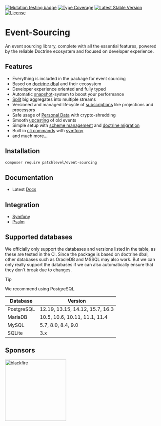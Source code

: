 [![Mutation testing badge](https://img.shields.io/endpoint?style=flat&url=https%3A%2F%2Fbadge-api.stryker-mutator.io%2Fgithub.com%2Fpatchlevel%2Fevent-sourcing%2F3.0.x)](https://dashboard.stryker-mutator.io/reports/github.com/patchlevel/event-sourcing/3.0.x)
[![Type Coverage](https://shepherd.dev/github/patchlevel/event-sourcing/coverage.svg)](https://shepherd.dev/github/patchlevel/event-sourcing)
[![Latest Stable Version](https://poser.pugx.org/patchlevel/event-sourcing/v)](//packagist.org/packages/patchlevel/event-sourcing)
[![License](https://poser.pugx.org/patchlevel/event-sourcing/license)](//packagist.org/packages/patchlevel/event-sourcing)

# Event-Sourcing

An event sourcing library, complete with all the essential features, 
powered by the reliable Doctrine ecosystem and focused on developer experience.

## Features

* Everything is included in the package for event sourcing
* Based on [doctrine dbal](https://github.com/doctrine/dbal) and their ecosystem
* Developer experience oriented and fully typed
* Automatic [snapshot](https://patchlevel.github.io/event-sourcing-docs/latest/snapshots/)-system to boost your performance
* [Split](https://patchlevel.github.io/event-sourcing-docs/latest/split_stream/) big aggregates into multiple streams
* Versioned and managed lifecycle of [subscriptions](https://patchlevel.github.io/event-sourcing-docs/latest/subscription/) like projections and processors
* Safe usage of [Personal Data](https://patchlevel.github.io/event-sourcing-docs/latest/personal_data/) with crypto-shredding
* Smooth [upcasting](https://patchlevel.github.io/event-sourcing-docs/latest/upcasting/) of old events
* Simple setup with [scheme management](https://patchlevel.github.io/event-sourcing-docs/latest/store/) and [doctrine migration](https://patchlevel.github.io/event-sourcing-docs/latest/store/)
* Built in [cli commands](https://patchlevel.github.io/event-sourcing-docs/latest/cli/) with [symfony](https://symfony.com/)
* and much more...

## Installation

```bash
composer require patchlevel/event-sourcing
```

## Documentation

* Latest [Docs](https://event-sourcing.patchlevel.io/latest/getting_started/)

## Integration

* [Symfony](https://github.com/patchlevel/event-sourcing-bundle)
* [Psalm](https://github.com/patchlevel/event-sourcing-psalm-plugin)

## Supported databases

We officially only support the databases and versions listed in the table, as these are tested in the CI.
Since the package is based on doctrine dbal, other databases such as OracleDB and MSSQL may also work.
But we can only really support the databases if we can also automatically ensure that they don't break due to changes.

> [!TIP]
> We recommend using PostgreSQL.

| Database    | Version                        |
|-------------|--------------------------------|
| PostgreSQL | 12.19, 13.15, 14.12, 15.7, 16.3 |
| MariaDB     | 10.5, 10.6, 10.11, 11.1, 11.4  |
| MySQL       | 5.7, 8.0, 8.4, 9.0             |
| SQLite      | 3.x                            |

## Sponsors

[<img src="https://github.com/patchlevel/event-sourcing/assets/470138/d00b7459-23b7-431b-80b4-93cfc1b66216" alt="blackfire" width="200">](https://www.blackfire.io)
